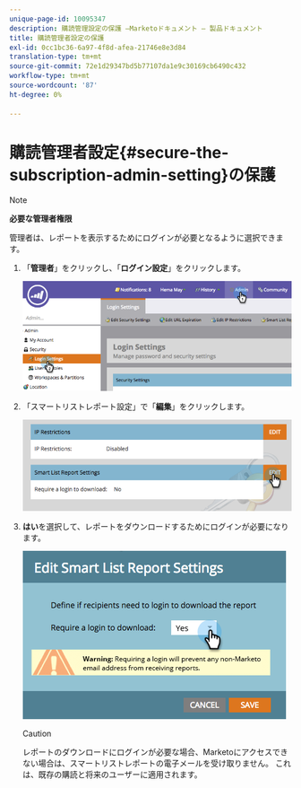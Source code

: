 ```yaml
---
unique-page-id: 10095347
description: 購読管理設定の保護 —Marketoドキュメント — 製品ドキュメント
title: 購読管理者設定の保護
exl-id: 0cc1bc36-6a97-4f8d-afea-21746e8e3d84
translation-type: tm+mt
source-git-commit: 72e1d29347bd5b77107da1e9c30169cb6490c432
workflow-type: tm+mt
source-wordcount: '87'
ht-degree: 0%

---
```


# 購読管理者設定{#secure-the-subscription-admin-setting}の保護

>[!NOTE]
>
>**必要な管理者権限**

管理者は、レポートを表示するためにログインが必要となるように選択できます。

1. 「**管理者**」をクリックし、「**ログイン設定**」をクリックします。

   ![](assets/image2015-4-29-12-3a46-3a14.png)

1. 「スマートリストレポート設定」で「**編集**」をクリックします。

   ![](assets/image2015-4-29-12-3a50-3a50.png)

1. **はい**&#x200B;を選択して、レポートをダウンロードするためにログインが必要になります。

   ![](assets/image2015-4-29-12-3a53-3a7.png)

   >[!CAUTION]
   >
   >レポートのダウンロードにログインが必要な場合、Marketoにアクセスできない場合は、スマートリストレポートの電子メールを受け取りません。 これは、既存の購読と将来のユーザーに適用されます。
